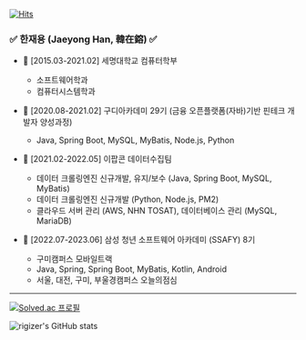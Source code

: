 [![Hits](https://hits.seeyoufarm.com/api/count/incr/badge.svg?url=https%3A%2F%2Fgithub.com%2Frigizer&count_bg=%2379C83D&title_bg=%23555555&icon=macys.svg&icon_color=%23E7E7E7&title=hits&edge_flat=false)](https://hits.seeyoufarm.com)

### ✅ 한재용 (Jaeyong Han, 韓在鎔) ✅


+ 🍉 [2015.03-2021.02] 세명대학교 컴퓨터학부
  + 소프트웨어학과
  + 컴퓨터시스템학과
  
+ 🍊 [2020.08-2021.02] 구디아카데미 29기 (금융 오픈플랫폼(자바)기반 핀테크 개발자 양성과정)
  + Java, Spring Boot, MySQL, MyBatis, Node.js, Python
+ 🍋 [2021.02-2022.05] 이팝콘 데이터수집팀
  + 데이터 크롤링엔진 신규개발, 유지/보수 (Java, Spring Boot, MySQL, MyBatis)
  + 데이터 크롤링엔진 신규개발 (Python, Node.js, PM2)
  + 클라우드 서버 관리 (AWS, NHN TOSAT), 데이터베이스 관리 (MySQL, MariaDB)
+ 🥝 [2022.07-2023.06] 삼성 청년 소프트웨어 아카데미 (SSAFY) 8기
  + 구미캠퍼스 모바일트랙
  + Java, Spring, Spring Boot, MyBatis, Kotlin, Android
  + 서울, 대전, 구미, 부울경캠퍼스 오늘의점심 

---

[![Solved.ac
프로필](http://mazassumnida.wtf/api/generate_badge?boj=appleboy)](https://solved.ac/appleboy)

![rigizer's GitHub stats](https://github-readme-stats.vercel.app/api?username=rigizer&layout=compact&theme=tokyonight&show_icons=true)
